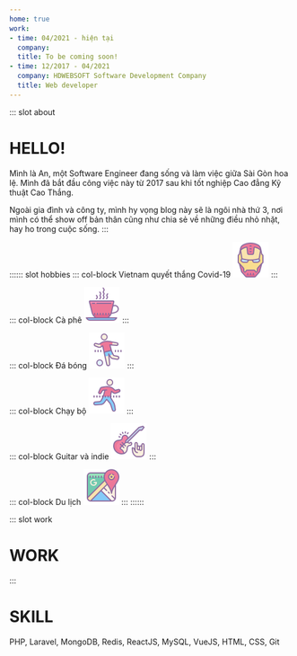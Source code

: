 ```yaml
---
home: true
work:
- time: 04/2021 - hiện tại
  company:
  title: To be coming soon!
- time: 12/2017 - 04/2021
  company: HDWEBSOFT Software Development Company
  title: Web developer
---
```

::: slot about
# HELLO!
Mình là An, một Software Engineer đang sống và làm việc giữa Sài Gòn hoa lệ.
Mình đã bắt đầu công việc này từ 2017 sau khi tốt nghiệp Cao đẳng Kỹ thuật Cao Thắng.

Ngoài gia đình và công ty, mình hy vọng blog này sẽ là ngôi nhà thứ 3, nơi mình có thể show off bản thân cũng như chia sẻ về những điều nhỏ nhặt, hay ho trong cuộc sống.
:::

:::::: slot hobbies
::: col-block Vietnam quyết thắng Covid-19
![ironman](/images/hobbies/iron-man.png)
:::

::: col-block Cà phê
![cafe](/images/hobbies/cafe.png)
:::

::: col-block Đá bóng
![soccer](/images/hobbies/soccer.png)
:::

::: col-block Chạy bộ
![running](/images/hobbies/running.png)
:::

::: col-block Guitar và indie
![music](/images/hobbies/rock-music.png)
:::

::: col-block Du lịch
![maps](/images/hobbies/google-maps.png)
:::
::::::


::: slot work
# WORK
:::

# SKILL
PHP,
Laravel,
MongoDB,
Redis,
ReactJS,
MySQL,
VueJS,
HTML,
CSS,
Git
